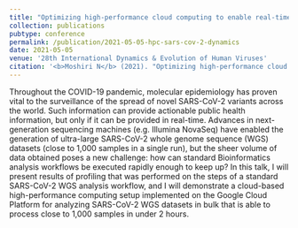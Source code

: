 ```yaml
---
title: "Optimizing high-performance cloud computing to enable real-time high-throughput SARS-CoV-2 whole genome sequence analysis"
collection: publications
pubtype: conference
permalink: /publication/2021-05-05-hpc-sars-cov-2-dynamics
date: 2021-05-05
venue: '28th International Dynamics & Evolution of Human Viruses'
citation: '<b>Moshiri N</b> (2021). "Optimizing high-performance cloud computing to enable real-time high-throughput SARS-CoV-2 whole genome sequence analysis." <i>28th International Dynamics & Evolution of Human Viruses</i>. Poster.'
---
```

Throughout the COVID-19 pandemic, molecular epidemiology has proven vital to the surveillance of the spread of novel SARS-CoV-2 variants across the world. Such information can provide actionable public health information, but only if it can be provided in real-time. Advances in next-generation sequencing machines (e.g. Illumina NovaSeq) have enabled the generation of ultra-large SARS-CoV-2 whole genome sequence (WGS) datasets (close to 1,000 samples in a single run), but the sheer volume of data obtained poses a new challenge: how can standard Bioinformatics analysis workflows be executed rapidly enough to keep up? In this talk, I will present results of profiling that was performed on the steps of a standard SARS-CoV-2 WGS analysis workflow, and I will demonstrate a cloud-based high-performance computing setup implemented on the Google Cloud Platform for analyzing SARS-CoV-2 WGS datasets in bulk that is able to process close to 1,000 samples in under 2 hours.
